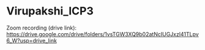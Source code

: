 # Virupakshi_ICP3
Zoom recording (drive link): https://drive.google.com/drive/folders/1vsTGW3XQ9b02atNcIUGJxzl41TLpv6_W?usp=drive_link
